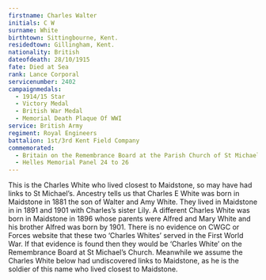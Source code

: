```yaml
---
firstname: Charles Walter
initials: C W
surname: White
birthtown: Sittingbourne, Kent.
residedtown: Gillingham, Kent.
nationality: British
dateofdeath: 28/10/1915
fate: Died at Sea
rank: Lance Corporal
servicenumber: 2402
campaignmedals:
  - 1914/15 Star
  - Victory Medal
  - British War Medal
  - Memorial Death Plaque Of WWI
service: British Army
regiment: Royal Engineers
battalion: 1st/3rd Kent Field Company
commemorated:
  - Britain on the Remembrance Board at the Parish Church of St Michael & All Angels, Maidstone
  - Helles Memorial Panel 24 to 26 
---
```

This is the Charles White who lived closest to Maidstone, so may have had links to St Michael’s. Ancestry tells us that Charles E White was born in Maidstone in 1881 the son of Walter and Amy White. They lived in Maidstone in in 1891 and 1901 with Charles’s sister Lily. A different Charles White was born in Maidstone in 1896 whose parents were Alfred and Mary White and his brother Alfred was born by 1901. There is no evidence on CWGC or Forces website that these two ‘Charles Whites’ served in the First World War. If that evidence is found then they would be ‘Charles White’ on the Remembrance Board at St Michael’s Church. Meanwhile we assume the Charles White below had undiscovered links to Maidstone, as he is the soldier of this name who lived closest to Maidstone.


